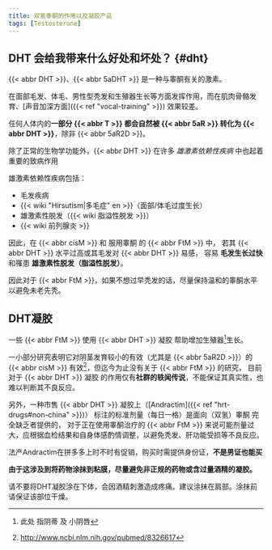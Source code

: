 ```yaml
---
title: 双氢睾酮的作用以及凝胶产品
tags: [Testosterone]
---
```


## DHT 会给我带来什么好处和坏处？ {#dht}

{{< abbr DHT >}}、{{< abbr 5aDHT >}} 是一种与睾酮有关的激素。

在面部毛发、体毛、男性型秃发和生殖器生长等方面发挥作用，而在肌肉骨骼发育、[声音加深方面]({{< ref "vocal-training" >}}) 效果较差。

任何人体内的**一部分 {{< abbr T >}} 都会自然被 {{< abbr 5aR >}} 转化为 {{< abbr DHT >}}**，除非 {{< abbr 5aR2D >}}。

除了正常的生物学功能外，{{< abbr DHT >}} 在许多 _雄激素依赖性疾病_ 中也起着重要的致病作用

雄激素依赖性疾病包括：

- 毛发疾病
- {{< wiki "Hirsutism|多毛症" en >}}（面部/体毛过度生长）
- 雄激素性脱发（{{< wiki 脂溢性脱发 >}}）
- {{< wiki 前列腺炎 >}}

因此，在 {{< abbr cisM >}} 和 服用睾酮 的 {{< abbr FtM >}} 中，
若其 {{< abbr DHT >}} 水平过高或其毛发对 {{< abbr DHT >}} 易感，
容易 **毛发生长过快** 和罹患 **雄激素性脱发（脂溢性脱发）**。

因此对于 {{< abbr FtM >}}，如果不想过早秃发的话，尽量保持温和的睾酮水平以避免未老先秃。

## DHT凝胶

一些 {{< abbr FtM >}} 使用 {{< abbr DHT >}} 凝胶 帮助增加生殖器[^genitals]生长。

[^genitals]: 此处 指阴蒂 及 小阴唇

一小部分研究表明它对阴茎发育较小的有效（尤其是 {{< abbr 5aR2D >}}）的 {{< abbr cisM >}} 有效[^1]，但迄今为止没有关于 {{< abbr FtM >}} 的研究，
目前对于 {{< abbr DHT >}} 凝胶 的作用仅有**社群的轶闻传说**，不能保证其真实性，也难以判断其不良反应。

[^1]: <http://www.ncbi.nlm.nih.gov/pubmed/8326617>

另外，一种市售 {{< abbr DHT >}} 凝胶上（[Andractim]({{< ref "hrt-drugs#non-china" >}})） 标注的标准剂量（每日一格）是面向（双氢）睾酮 完全缺乏者提供的，
对于正在使用睾酮治疗的 {{< abbr FtM >}} 来说可能剂量过大，应根据血检结果和自身体感酌情调整，以避免秃发、肝功能受损等不良反应。

法产Andractim在拼多多上时不时有促销，购买时需提供身份证，**不是男证也能买**

**由于这涉及到将药物涂抹到粘膜，尽量避免非正规的药物或含过量酒精的凝胶。**

请不要将DHT凝胶涂在下体，会因酒精刺激造成疼痛。建议涂抹在肩部。涂抹前请保证该部位干燥。
